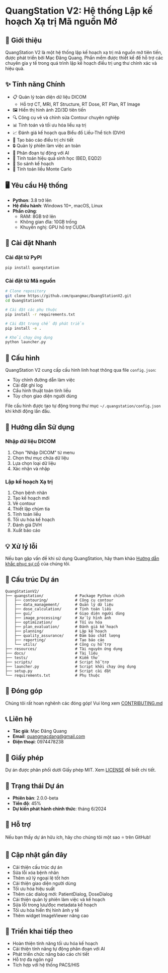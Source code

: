 # QuangStation V2: Hệ thống Lập kế hoạch Xạ trị Mã nguồn Mở

## 🏥 Giới thiệu
QuangStation V2 là một hệ thống lập kế hoạch xạ trị mã nguồn mở tiên tiến, được phát triển bởi Mạc Đăng Quang. Phần mềm được thiết kế để hỗ trợ các chuyên gia y tế trong quá trình lập kế hoạch điều trị ung thư chính xác và hiệu quả.

## ✨ Tính năng Chính
- 📋 Quản lý toàn diện dữ liệu DICOM
  - Hỗ trợ CT, MRI, RT Structure, RT Dose, RT Plan, RT Image
- 🖼️ Hiển thị hình ảnh 2D/3D tiên tiến
- 🔍 Công cụ vẽ và chỉnh sửa Contour chuyên nghiệp
- 📊 Tính toán và tối ưu hóa liều xạ trị
- 📈 Đánh giá kế hoạch qua Biểu đồ Liều-Thể tích (DVH)
- 📝 Tạo báo cáo điều trị chi tiết
- 🔒 Quản lý phiên làm việc an toàn
- 🤖 Phân đoạn tự động với AI
- 🔬 Tính toán hiệu quả sinh học (BED, EQD2)
- 🔄 So sánh kế hoạch
- 🎲 Tính toán liều Monte Carlo

## 🖥️ Yêu cầu Hệ thống
- **Python**: 3.8 trở lên
- **Hệ điều hành**: Windows 10+, macOS, Linux
- **Phần cứng**: 
  - RAM: 8GB trở lên
  - Không gian đĩa: 10GB trống
  - Khuyến nghị: GPU hỗ trợ CUDA

## 🚀 Cài đặt Nhanh

### Cài đặt từ PyPI
```bash
pip install quangstation
```

### Cài đặt từ Mã nguồn
```bash
# Clone repository
git clone https://github.com/quangmac/QuangStationV2.git
cd QuangStationV2

# Cài đặt các phụ thuộc
pip install -r requirements.txt

# Cài đặt trong chế độ phát triển
pip install -e .

# Khởi chạy ứng dụng
python launcher.py
```

## 🔧 Cấu hình

QuangStation V2 cung cấp cấu hình linh hoạt thông qua file `config.json`:
- Tùy chỉnh đường dẫn làm việc
- Cài đặt ghi log
- Cấu hình thuật toán tính liều
- Tùy chọn giao diện người dùng

File cấu hình được tạo tự động trong thư mục `~/.quangstation/config.json` khi khởi động lần đầu.

## 📘 Hướng dẫn Sử dụng

### Nhập dữ liệu DICOM
1. Chọn "Nhập DICOM" từ menu
2. Chọn thư mục chứa dữ liệu
3. Lựa chọn loại dữ liệu
4. Xác nhận và nhập

### Lập kế hoạch Xạ trị
1. Chọn bệnh nhân
2. Tạo kế hoạch mới
3. Vẽ contour
4. Thiết lập chùm tia
5. Tính toán liều
6. Tối ưu hóa kế hoạch
7. Đánh giá DVH
8. Xuất báo cáo

## 💡 Xử lý lỗi
Nếu bạn gặp vấn đề khi sử dụng QuangStation, hãy tham khảo [Hướng dẫn khắc phục sự cố](docs/TROUBLESHOOTING.md) của chúng tôi.

## 📂 Cấu trúc Dự án
```
QuangStationV2/
├── quangstation/              # Package Python chính
│   ├── contouring/            # Công cụ contour
│   ├── data_management/       # Quản lý dữ liệu
│   ├── dose_calculation/      # Tính toán liều
│   ├── gui/                   # Giao diện người dùng
│   ├── image_processing/      # Xử lý hình ảnh
│   ├── optimization/          # Tối ưu hóa
│   ├── plan_evaluation/       # Đánh giá kế hoạch
│   ├── planning/              # Lập kế hoạch
│   ├── quality_assurance/     # Đảm bảo chất lượng
│   ├── reporting/             # Tạo báo cáo
│   └── utils/                 # Công cụ hỗ trợ
├── resources/                 # Tài nguyên ứng dụng
├── docs/                      # Tài liệu
├── tests/                     # Kiểm thử
├── scripts/                   # Script hỗ trợ
├── launcher.py                # Script khởi chạy ứng dụng
├── setup.py                   # Script cài đặt
└── requirements.txt           # Phụ thuộc
```

## 🤝 Đóng góp
Chúng tôi rất hoan nghênh các đóng góp! Vui lòng xem [CONTRIBUTING.md](CONTRIBUTING.md)

## 📞 Liên hệ
- **Tác giả**: Mạc Đăng Quang
- **Email**: quangmacdang@gmail.com
- **Điện thoại**: 0974478238

## 📄 Giấy phép
Dự án được phân phối dưới Giấy phép MIT. Xem [LICENSE](LICENSE) để biết chi tiết.

## 🚧 Trạng thái Dự án
- **Phiên bản**: 2.0.0-beta
- **Tiến độ**: 45%
- **Dự kiến phát hành chính thức**: tháng 6/2024

## 🌟 Hỗ trợ
Nếu bạn thấy dự án hữu ích, hãy cho chúng tôi một sao ⭐ trên GitHub!

## 🔄 Cập nhật gần đây
- Cải thiện cấu trúc dự án
- Sửa lỗi xóa bệnh nhân
- Thêm xử lý ngoại lệ tốt hơn
- Cải thiện giao diện người dùng
- Tối ưu hóa hiệu suất
- Thêm các dialog mới: PatientDialog, DoseDialog
- Cải thiện quản lý phiên làm việc và kế hoạch
- Sửa lỗi trong lưu/đọc metadata kế hoạch
- Tối ưu hóa hiển thị hình ảnh y tế
- Thêm widget ImageViewer nâng cao

## 📱 Triển khai tiếp theo
- Hoàn thiện tính năng tối ưu hóa kế hoạch
- Cải thiện tính năng tự động phân đoạn với AI
- Phát triển chức năng báo cáo chi tiết
- Hỗ trợ đa ngôn ngữ
- Tích hợp với hệ thống PACS/HIS

